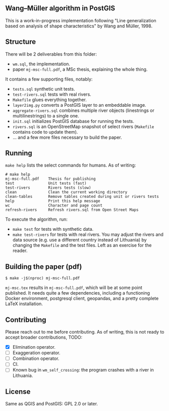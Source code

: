 Wang–Müller algorithm in PostGIS
--------------------------------

This is a work-in-progress implementation following "Line generalization based
on analysis of shape characteristics" by Wang and Müller, 1998.

Structure
---------

There will be 2 deliverables from this folder:

- `wm.sql`, the implementation.
- paper `mj-msc-full.pdf`, a MSc thesis, explaining the whole thing.

It contains a few supporting files, notably:

- `tests.sql` synthetic unit tests.
- `test-rivers.sql` tests with real rivers.
- `Makefile` glues everything together.
- `layer2img.py` converts a PostGIS layer to an embeddable image.
- `aggregate-rivers.sql` combines multiple river objects (linestrings or
  multilinestrings) to a single one.
- `init.sql` initializes PostGIS database for running the tests.
- `rivers.sql` is an OpenStreetMap snapshot of select rivers (`Makefile`
  contains code to update them).
- ... and a few more files necessary to build the paper.

Running
-------

`make help` lists the select commands for humans. As of writing:

```
# make help
mj-msc-full.pdf    Thesis for publishing
test               Unit tests (fast)
test-rivers        Rivers tests (slow)
clean              Clean the current working directory
clean-tables       Remove tables created during unit or rivers tests
help               Print this help message
wc                 Character and page count
refresh-rivers     Refresh rivers.sql from Open Street Maps
```

To execute the algorithm, run:

- `make test` for tests with synthetic data.
- `make test-rivers` for tests with real rivers. You may adjust the rivers and
  data source (e.g. use a different country instead of Lithuania) by changing
  the `Makefile` and the test files. Left as an exercise for the reader.

Building the paper (pdf)
------------------------

```
$ make -j$(nproc) mj-msc-full.pdf
```

`mj-msc.tex` results in `mj-msc-full.pdf`, which will be at some point
published. It needs quite a few dependencies, including a functioning Docker
environment, postgresql client, geopandas, and a pretty complete LaTeX
installation.

Contributing
------------

Please reach out to me before contributing. As of writing, this is not ready to
accept broader contributions, TODO:

- [x] Elimination operator.
- [ ] Exaggeration operator.
- [ ] Combination operator.
- [ ] CI.
- [ ] Known bug in `wm_self_crossing`: the program crashes with a river in
  Lithuania.

License
-------

Same as QGIS and PostGIS: GPL 2.0 or later.
